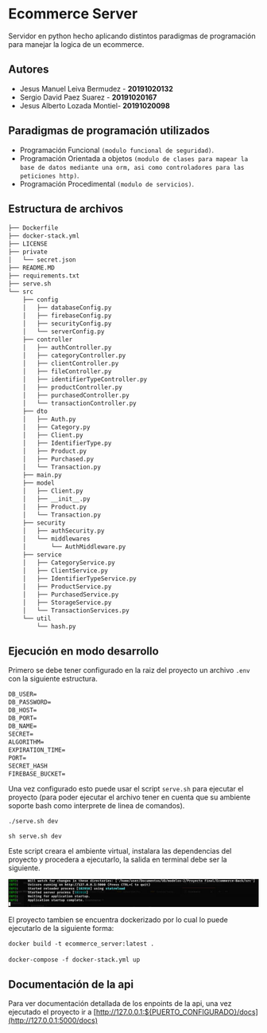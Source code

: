 # Ecommerce Server

Servidor en python hecho aplicando distintos paradigmas de programación para manejar la logica de un ecommerce.

## Autores

- Jesus Manuel Leiva Bermudez - **20191020132**
- Sergio David Paez Suarez - **20191020167**
- Jesus Alberto Lozada Montiel- **20191020098**

## Paradigmas de programación utilizados

- Programación Funcional `(modulo funcional de seguridad)`.
- Programación Orientada a objetos `(modulo de clases para mapear la base de datos mediante una orm, asi como controladores para las peticiones http)`.
- Programación Procedimental `(modulo de servicios)`.

## Estructura de archivos
```
├── Dockerfile
├── docker-stack.yml
├── LICENSE
├── private
│   └── secret.json
├── README.MD
├── requirements.txt
├── serve.sh
└── src
    ├── config
    │   ├── databaseConfig.py
    │   ├── firebaseConfig.py
    │   ├── securityConfig.py
    │   └── serverConfig.py
    ├── controller
    │   ├── authController.py
    │   ├── categoryController.py
    │   ├── clientController.py
    │   ├── fileController.py
    │   ├── identifierTypeController.py
    │   ├── productController.py
    │   ├── purchasedController.py
    │   └── transactionController.py
    ├── dto
    │   ├── Auth.py
    │   ├── Category.py
    │   ├── Client.py
    │   ├── IdentifierType.py
    │   ├── Product.py
    │   ├── Purchased.py
    │   └── Transaction.py
    ├── main.py
    ├── model
    │   ├── Client.py
    │   ├── __init__.py
    │   ├── Product.py
    │   └── Transaction.py
    ├── security
    │   ├── authSecurity.py
    │   └── middlewares
    │       └── AuthMiddleware.py
    ├── service
    │   ├── CategoryService.py
    │   ├── ClientService.py
    │   ├── IdentifierTypeService.py
    │   ├── ProductService.py
    │   ├── PurchasedService.py
    │   ├── StorageService.py
    │   └── TransactionServices.py
    └── util
        └── hash.py
```

## Ejecución en modo desarrollo

Primero se debe tener configurado en la raiz del proyecto un archivo `.env` con la siguiente estructura.

```
DB_USER=
DB_PASSWORD=
DB_HOST=
DB_PORT=
DB_NAME=
SECRET=
ALGORITHM=
EXPIRATION_TIME=
PORT=
SECRET_HASH
FIREBASE_BUCKET=
```
Una vez configurado esto puede usar el script `serve.sh` para ejecutar el proyecto (para poder ejecutar el archivo tener en cuenta que su ambiente soporte bash como interprete de linea de comandos).

```console
./serve.sh dev
```

```console
sh serve.sh dev
```

Este script creara el ambiente virtual, instalara las dependencias del proyecto y procedera a ejecutarlo, la salida en terminal debe ser la siguiente.

![](docs/sample.jpg)

El proyecto tambien se encuentra dockerizado por lo cual lo puede ejecutarlo de la siguiente forma:

```console
docker build -t ecommerce_server:latest .

docker-compose -f docker-stack.yml up
```

## Documentación de la api

Para ver documentación detallada de los enpoints de la api, una vez ejecutado el proyecto ir a [http://127.0.0.1:${PUERTO_CONFIGURADO}/docs](http://127.0.0.1:5000/docs)
